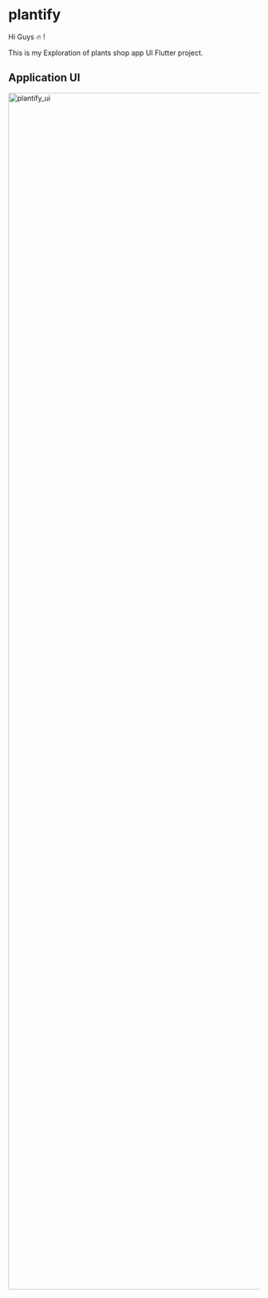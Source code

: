 # plantify

Hi Guys 🔥 !

This is my Exploration of plants shop app UI Flutter project.

## Application UI


 
 <img width="2400" alt="plantify_ui" src="https://github.com/dev-ravan/ui_challenge/assets/123319813/0751aa67-a3fb-4b52-9823-65bb7301337b">
